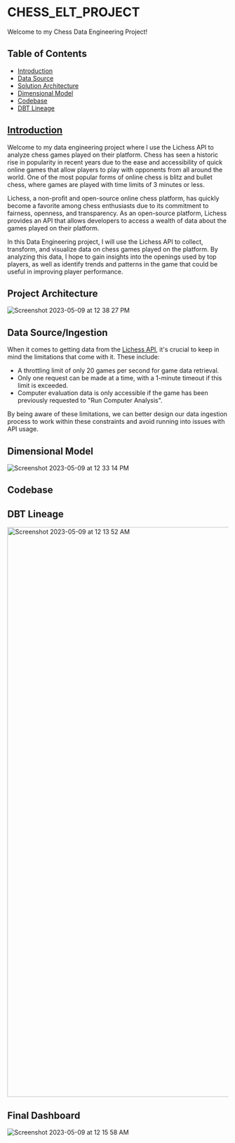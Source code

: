 # CHESS_ELT_PROJECT
Welcome to my Chess Data Engineering Project!

## Table of Contents 
 - [Introduction](https://github.com/ericbjames/ELT-chess-project/edit/main/README.md#Introduction)
 - [Data Source](https://github.com/ericbjames/ELT-chess-project/edit/main/README.md#Data-Source)
 - [Solution Architecture](https://github.com/ericbjames/ELT-chess-project/edit/main/README.md#Solution-Architecture)
 - [Dimensional Model](https://github.com/ericbjames/ELT-chess-project/edit/main/README.md#Dimensional-Model)
 - [Codebase](https://github.com/ericbjames/ELT-chess-project/edit/main/README.md#Solution-Architecture)
 - [DBT Lineage](https://github.com/ericbjames/ELT-chess-project/edit/main/README.md#DBT-Lineage)

## [Introduction](https://github.com/ericbjames/ELT-chess-project/edit/main/README.md#Introduction)
Welcome to my data engineering project where I use the Lichess API to analyze chess games played on their platform. Chess has seen a historic rise in popularity in recent years due to the ease and accessibility of quick online games that allow players to play with opponents from all around the world. One of the most popular forms of online chess is blitz and bullet chess, where games are played with time limits of 3 minutes or less. 

Lichess, a non-profit and open-source online chess platform, has quickly become a favorite among chess enthusiasts due to its commitment to fairness, openness, and transparency. As an open-source platform, Lichess provides an API that allows developers to access a wealth of data about the games played on their platform. 

In this Data Engineering project, I will use the Lichess API to collect, transform, and visualize data on chess games played on the platform. By analyzing this data, I hope to gain insights into the openings used by top players, as well as identify trends and patterns in the game that could be useful in improving player performance.

## Project Architecture
![Screenshot 2023-05-09 at 12 38 27 PM](https://github.com/ericbjames/ELT-chess-project/assets/101911329/2e599eda-919b-4b1c-b3e9-6631906e73c6)


## Data Source/Ingestion
When it comes to getting data from the [Lichess API](https://lichess.org/api), it's crucial to keep in mind the limitations that come with it. These include:

- A throttling limit of only 20 games per second for game data retrieval.
- Only one request can be made at a time, with a 1-minute timeout if this limit is exceeded.
- Computer evaluation data is only accessible if the game has been previously requested to "Run Computer Analysis".

By being aware of these limitations, we can better design our data ingestion process to work within these constraints and avoid running into issues with API usage.

## Dimensional Model

![Screenshot 2023-05-09 at 12 33 14 PM](https://github.com/ericbjames/ELT-chess-project/assets/101911329/653d5bbb-c87f-4022-80dc-81af1e3a2304)

## Codebase

## DBT Lineage
<img width="1297" alt="Screenshot 2023-05-09 at 12 13 52 AM" src="https://github.com/ericbjames/ELT-chess-project/assets/101911329/af6233c0-ca3e-4bb2-91f8-af6e684bbabd">

## Final Dashboard

![Screenshot 2023-05-09 at 12 15 58 AM](https://github.com/ericbjames/ELT-chess-project/assets/101911329/0bb4bfc1-4a63-4f6d-ad45-68ae8d84f19f)



